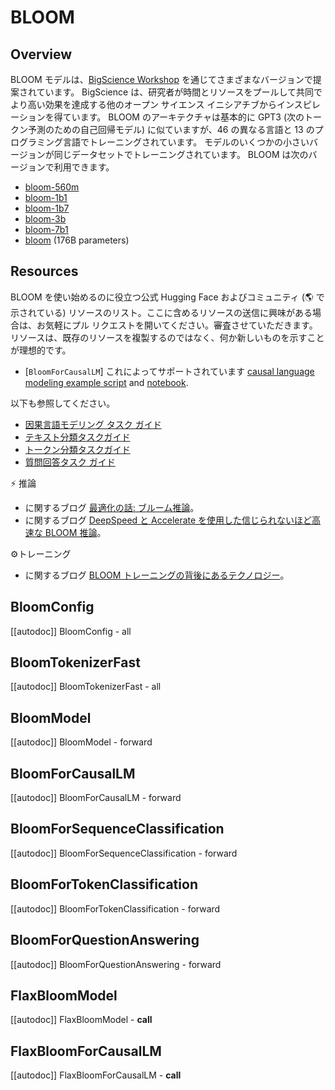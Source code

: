 <!--Copyright 2022 The HuggingFace Team. All rights reserved.

Licensed under the Apache License, Version 2.0 (the "License"); you may not use this file except in compliance with
the License. You may obtain a copy of the License at

http://www.apache.org/licenses/LICENSE-2.0

Unless required by applicable law or agreed to in writing, software distributed under the License is distributed on
an "AS IS" BASIS, WITHOUT WARRANTIES OR CONDITIONS OF ANY KIND, either express or implied. See the License for the
specific language governing permissions and limitations under the License.

⚠️ Note that this file is in Markdown but contain specific syntax for our doc-builder (similar to MDX) that may not be
rendered properly in your Markdown viewer.

-->

# BLOOM

## Overview

BLOOM モデルは、[BigScience Workshop](https://bigscience.huggingface.co/) を通じてさまざまなバージョンで提案されています。 BigScience は、研究者が時間とリソースをプールして共同でより高い効果を達成する他のオープン サイエンス イニシアチブからインスピレーションを得ています。
BLOOM のアーキテクチャは基本的に GPT3 (次のトークン予測のための自己回帰モデル) に似ていますが、46 の異なる言語と 13 のプログラミング言語でトレーニングされています。
モデルのいくつかの小さいバージョンが同じデータセットでトレーニングされています。 BLOOM は次のバージョンで利用できます。

- [bloom-560m](https://huggingface.co/bigscience/bloom-560m)
- [bloom-1b1](https://huggingface.co/bigscience/bloom-1b1)
- [bloom-1b7](https://huggingface.co/bigscience/bloom-1b7)
- [bloom-3b](https://huggingface.co/bigscience/bloom-3b)
- [bloom-7b1](https://huggingface.co/bigscience/bloom-7b1)
- [bloom](https://huggingface.co/bigscience/bloom) (176B parameters)

## Resources

BLOOM を使い始めるのに役立つ公式 Hugging Face およびコミュニティ (🌎 で示されている) リソースのリスト。ここに含めるリソースの送信に興味がある場合は、お気軽にプル リクエストを開いてください。審査させていただきます。リソースは、既存のリソースを複製するのではなく、何か新しいものを示すことが理想的です。

<PipelineTag pipeline="text-generation"/>

- [`BloomForCausalLM`] これによってサポートされています [causal language modeling example script](https://github.com/huggingface/transformers/tree/main/examples/pytorch/language-modeling#gpt-2gpt-and-causal-language-modeling) and [notebook](https://colab.research.google.com/github/huggingface/notebooks/blob/main/examples/language_modeling.ipynb).

以下も参照してください。
- [因果言語モデリング タスク ガイド](../tasks/language_modeling)
- [テキスト分類タスクガイド](../tasks/sequence_classification)
- [トークン分類タスクガイド](../tasks/token_classification)
- [質問回答タスク ガイド](../tasks/question_answering)


⚡️ 推論
-  に関するブログ  [最適化の話: ブルーム推論](https://huggingface.co/blog/bloom-inference-optimization)。
- に関するブログ [DeepSpeed と Accelerate を使用した信じられないほど高速な BLOOM 推論](https://huggingface.co/blog/bloom-inference-pytorch-scripts)。

⚙️トレーニング
- に関するブログ [BLOOM トレーニングの背後にあるテクノロジー](https://huggingface.co/blog/bloom-megatron-deepspeed)。

## BloomConfig

[[autodoc]] BloomConfig
    - all

## BloomTokenizerFast

[[autodoc]] BloomTokenizerFast
    - all


<frameworkcontent>
<pt>

## BloomModel

[[autodoc]] BloomModel
    - forward

## BloomForCausalLM

[[autodoc]] BloomForCausalLM
    - forward

## BloomForSequenceClassification

[[autodoc]] BloomForSequenceClassification
    - forward

## BloomForTokenClassification

[[autodoc]] BloomForTokenClassification
    - forward

## BloomForQuestionAnswering

[[autodoc]] BloomForQuestionAnswering
    - forward

</pt>
<jax>

## FlaxBloomModel

[[autodoc]] FlaxBloomModel
    - __call__

## FlaxBloomForCausalLM

[[autodoc]] FlaxBloomForCausalLM
    - __call__

</jax>
</frameworkcontent>
